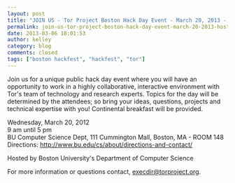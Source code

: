 ```yaml
---
layout: post
title: "JOIN US - Tor Project Boston Hack Day Event - March 20, 2013 - Hosted by Boston University&#039;s Department of Computer Science"
permalink: join-us-tor-project-boston-hack-day-event-march-20-2013-hosted-boston-universitys-department-co
date: 2013-03-06 18:01:53
author: kelley
category: blog
comments: closed
tags: ["boston hackfest", "hackfest", "tor"]
---
```


Join us for a unique public hack day event where you will have an opportunity to work in a highly collaborative, interactive environment with Tor's team of technology and research experts. Topics for the day will be determined by the attendees; so bring your ideas, questions, projects and technical expertise with you! Continental breakfast will be provided.

Wednesday, March 20, 2012  
 9 am until 5 pm  
 BU Computer Science Dept, 111 Cummington Mall, Boston, MA - ROOM 148  
 Directions: http://www.bu.edu/cs/about/directions-and-contact/

Hosted by Boston University's Department of Computer Science

For more information or questions contact, execdir@torproject.org.
